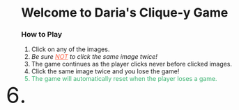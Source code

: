 <h1> Welcome to Daria's Clique-y Game</h1>

<h3><strong>How to Play</strong></h3>

<ol>
<li>Click on any of the images.</li>
<li><em>Be sure <u style="color:Tomato;">NOT</u> to click the same image twice!</em></li>
<li>The game continues as the player clicks never before clicked images.</li>
<li>Click the same image twice and you lose the game!</li>
<li style="color:MediumSeaGreen;">The game will automatically reset when the player loses a game.</li>
<li style="font-size:50px;"></li>
</ol>

